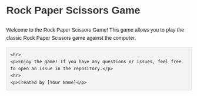 <!DOCTYPE html>
<html lang="en">
<head>
    <meta charset="UTF-8">
    <meta name="viewport" content="width=device-width, initial-scale=1.0">
    <title>Rock Paper Scissors Game README</title>
    <style>
        body {
            font-family: Arial, sans-serif;
            line-height: 1.6;
            margin: 20px;
        }
        h1, h2 {
            color: #333;
        }
        pre {
            background: #f4f4f4;
            padding: 10px;
            border: 1px solid #ddd;
        }
        code {
            background: #f4f4f4;
            padding: 2px 5px;
            border-radius: 3px;
        }
    </style>
</head>
<body>
    <h1>Rock Paper Scissors Game</h1>
    <p>Welcome to the Rock Paper Scissors Game! This game allows you to play the classic Rock Paper Scissors game against the computer.</p>

    <hr>
    <p>Enjoy the game! If you have any questions or issues, feel free to open an issue in the repository.</p>
    <hr>
    <p>Created by [Your Name]</p>
</body>
</html>
